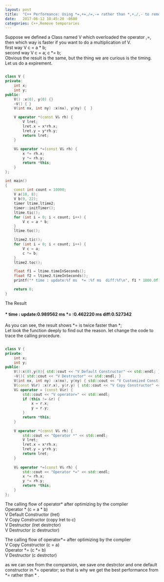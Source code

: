 ```yaml
---
layout: post
title:  "C++ Performance: Using *=,+=,/=,-= rather than *,+,/,- to remove temporaries"
date:   2017-06-12 10:45:20 -0600
categories: C++,Remove temporaries
---
```

Suppose we defined a Class named V which overloaded the operator *,*=, then which way is faster if you want to do a multiplication of V.  
first way V c = a * b;   
second way V c = a;  c *= b;  
Obvious the result is the same, but the thing we are curious is the timing. Let us do a expirement.  
```cpp

class V {
private:
	int x;
	int y;
public:
	V() :x(0), y(0) {}
	~V() { }
	V(int nx, int ny) :x(nx), y(ny) {  }	

	V operator *(const V& rh) {	
		V lret;
		lret.x = x*rh.x;
		lret.y = y*rh.y;
		return lret;
	}
	
	V& operator *=(const V& rh) {
		x *= rh.x;
		y *= rh.y;
		return *this;
	}
};

int main()
{
	const int count = 10000;
	V a(10, 8);
	V b(9, 22);
	timer ltime,ltime2;
	timer::initTimer();
	ltime.tic();
	for (int i = 0; i < count; i++) {
		V c = a * b;
	}
	ltime.toc();

	ltime2.tic();
	for (int i = 0; i < count; i++) {
		V c = a;
		c *= b;
	}
	ltime2.toc();

	float f1 = ltime.timeInSeconds();
	float f2 = ltime2.timeInSeconds();
	printf("* time : update:%f ms  *= :%f ms  diff:%f\n", f1 * 1000.0f, f2 * 1000.0f, (f1 - f2) *1000.0f);

    return 0;
}

```
The Result
#### * time : update:0.989562 ms  *= :0.462220 ms  diff:0.527342

As you can see, the result shows  *= is twice faster than *;  
Let look the function deeply to find out the reason. let change the code to trace the calling procedure.

```cpp

class V {
private:
	int x;
	int y;
public:
	V():x(0),y(0){ std::cout << "V Default Constructor" << std::endl; }
	~V(){ std::cout << "V Destructor" << std::endl; }
	V(int nx, int ny) :x(nx), y(ny) { std::cout << "V Customized Constructor" << std::endl; }
	V(const V&r) :x(r.x), y(r.y) { std::cout << "V Copy Constructor" << std::endl; }
	V& operator = (const V&r) {
		std::cout << "V operator=" << std::endl;
		if (this != &r) {
			x = r.x;
			y = r.y;
		}
		return *this;
	}
	
	V operator *(const V& rh) {
		std::cout << "Operator *" << std::endl;
		V lret;
		lret.x = x*rh.x;
		lret.y = y*rh.y;
		return lret;
	}
	
	V& operator *=(const V& rh) {
		std::cout << "Operator *=" << std::endl;
		x *= rh.x;
		y *= rh.y;
		return *this;
	}
};

```
The calling flow  of operator* after optimizing by the complier  
Operator *             (c = a * b)  
V Default Constructor  (lret)  
V Copy Constructor     (copy lret to c)  
V Destructor		   (lret destrctor)  
V Destructor		   (c destructor)  

The calling flow  of operator*= after optimizing by the complier  
V Copy Constructor      (c = a)  
Operator *=				(c *= b)  
V Destructor			(c destrctor)  

as we can see from the comparsion, we save one destrctor and one default constructor in *= operator;
so that is why we get the best performance from *= rather than * .
